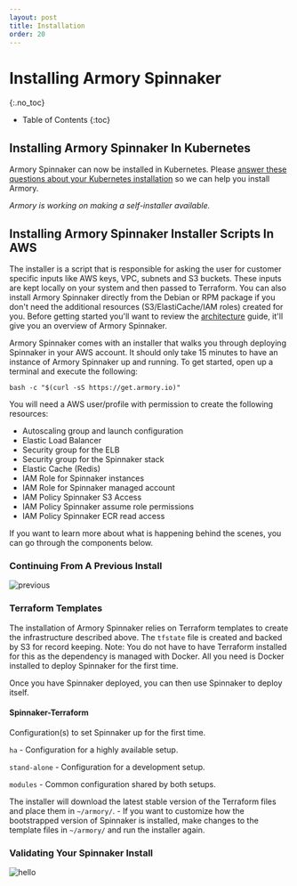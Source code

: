 ```yaml
---
layout: post
title: Installation
order: 20
---
```

# Installing Armory Spinnaker
{:.no_toc}

* Table of Contents
{:toc}

## Installing Armory Spinnaker In Kubernetes
Armory Spinnaker can now be installed in Kubernetes. Please [answer these questions about your Kubernetes installation](http://go.armory.io/kubernetes-questions) so we can help you install Armory.

*Armory is working on making a self-installer available.*

## Installing Armory Spinnaker Installer Scripts In AWS
The installer is a script that is responsible for asking the user for customer specific inputs like AWS keys, VPC, subnets and S3 buckets. These inputs are kept locally on your system and then passed to Terraform.  You can also install Armory Spinnaker directly from the Debian or RPM package if you don't need the additional resources (S3/ElastiCache/IAM roles) created for you.  Before getting started you'll want to review the [architecture](http://docs.armory.io/admin-guides/architecture/#high-availability-ha) guide, it'll give you an overview of Armory Spinnaker.

Armory Spinnaker comes with an installer that walks you through deploying Spinnaker in your AWS account.  It should only take 15 minutes to have an instance of Armory Spinnaker up and running.  To get started, open up a terminal and execute the following:

`bash -c "$(curl -sS https://get.armory.io)"`

You will need a AWS user/profile with permission to create the following resources:

- Autoscaling group and launch configuration
- Elastic Load Balancer
- Security group for the ELB
- Security group for the Spinnaker stack
- Elastic Cache (Redis)
- IAM Role for Spinnaker instances
- IAM Role for Spinnaker managed account
- IAM Policy Spinnaker S3 Access
- IAM Policy Spinnaker assume role permissions
- IAM Policy Spinnaker ECR read access

If you want to learn more about what is happening behind the scenes, you can go through the components below.

### Continuing From A Previous Install
![previous](https://cl.ly/0T2O2i0Q2f1q/Image%202017-04-14%20at%209.15.55%20AM.png)

### Terraform Templates

The installation of Armory Spinnaker relies on Terraform templates to create the infrastructure described above.  The `tfstate` file is created and backed by S3 for record keeping.
Note: You do not have to have Terraform installed for this as the dependency is managed with Docker. All you need is Docker installed to deploy Spinnaker for the first time.

Once you have Spinnaker deployed, you can then use Spinnaker to deploy itself.

#### Spinnaker-Terraform
Configuration(s) to set Spinnaker up for the first time.

`ha` - Configuration for a highly available setup.

`stand-alone` - Configuration for a development setup.

`modules` - Common configuration shared by both setups.

The installer will download the latest stable version of the Terraform files and place them in `~/armory/`. - If you want to customize how the bootstrapped version of Spinnaker is installed, make changes to the template files in `~/armory/` and run the installer again.

### Validating Your Spinnaker Install

![hello](https://cl.ly/2g163N1z050V/download/98c70de3cd1c9778e50d5aa0e4db15f6_Image%202017-09-13%20at%204.10.04%20PM.png)
